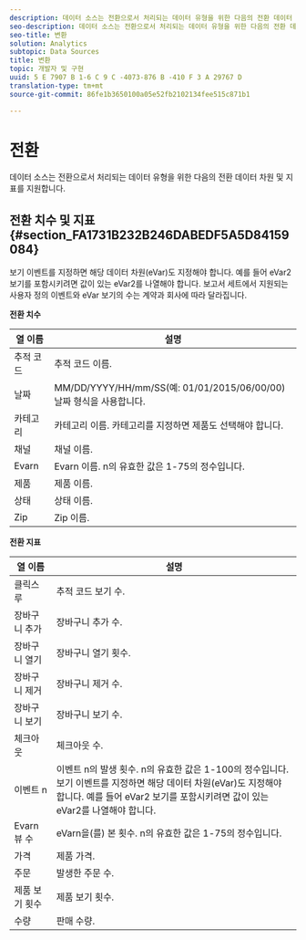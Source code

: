 ```yaml
---
description: 데이터 소스는 전환으로서 처리되는 데이터 유형을 위한 다음의 전환 데이터 차원 및 지표를 지원합니다.
seo-description: 데이터 소스는 전환으로서 처리되는 데이터 유형을 위한 다음의 전환 데이터 차원 및 지표를 지원합니다.
seo-title: 변환
solution: Analytics
subtopic: Data Sources
title: 변환
topic: 개발자 및 구현
uuid: 5 E 7907 B 1-6 C 9 C -4073-876 B -410 F 3 A 29767 D
translation-type: tm+mt
source-git-commit: 86fe1b3650100a05e52fb2102134fee515c871b1

---
```



# 전환

데이터 소스는 전환으로서 처리되는 데이터 유형을 위한 다음의 전환 데이터 차원 및 지표를 지원합니다.

## 전환 치수 및 지표 {#section_FA1731B232B246DABEDF5A5D84159084}

보기 이벤트를 지정하면 해당 데이터 차원(eVar)도 지정해야 합니다. 예를 들어 eVar2 보기를 포함시키려면 값이 있는 eVar2를 나열해야 합니다. 보고서 세트에서 지원되는 사용자 정의 이벤트와 eVar 보기의 수는 계약과 회사에 따라 달라집니다.

<p class="head"> <b>전환 치수</b> </p>

| 열 이름 | 설명 |
|--- |--- |
| 추적 코드 | 추적 코드 이름. |
| 날짜 | MM/DD/YYYY/HH/mm/SS(예: 01/01/2015/06/00/00) 날짜 형식을 사용합니다. |
| 카테고리 | 카테고리 이름.  카테고리를 지정하면 제품도 선택해야 합니다. |
| 채널 | 채널 이름. |
| Evarn | Evarn 이름. n의 유효한 값은 1-75의 정수입니다. |
| 제품 | 제품 이름. |
| 상태 | 상태 이름. |
| Zip | Zip 이름. |

<p class="head"> <b>전환 지표</b> </p>

| 열 이름 | 설명 |
|--- |--- |
| 클릭스루 | 추적 코드 보기 수. |
| 장바구니 추가 | 장바구니 추가 수. |
| 장바구니 열기 | 장바구니 열기 횟수. |
| 장바구니 제거 | 장바구니 제거 수. |
| 장바구니 보기 | 장바구니 보기 수. |
| 체크아웃 | 체크아웃 수. |
| 이벤트 n | 이벤트 n의 발생 횟수. n의 유효한 값은 1-100의 정수입니다.  보기 이벤트를 지정하면 해당 데이터 차원(eVar)도 지정해야 합니다. 예를 들어 eVar2 보기를 포함시키려면 값이 있는 eVar2를 나열해야 합니다. |
| Evarn 뷰 수 | eVarn을(를) 본 횟수. n의 유효한 값은 1-75의 정수입니다. |
| 가격 | 제품 가격.  |
| 주문 | 발생한 주문 수. |
| 제품 보기 횟수 | 제품 보기 횟수. |
| 수량 | 판매 수량. |